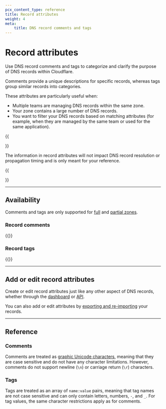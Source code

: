 ```yaml
---
pcx_content_type: reference
title: Record attributes
weight: 4
meta: 
    title: DNS record comments and tags
---
```


# Record attributes

Use DNS record comments and tags to categorize and clarify the purpose of DNS records within Cloudflare.

Comments provide a unique descriptions for specific records, whereas tags group similar records into categories.

These attributes are particularly useful when:

- Multiple teams are managing DNS records within the same zone.
- Your zone contains a large number of DNS records.
- You want to filter your DNS records based on matching attributes (for example, when they are managed by the same team or used for the same application).

{{<Aside type="note">}}

The information in record attributes will not impact DNS record resolution or propagation timing and is only meant for your reference.

{{</Aside>}}

---

## Availability

Comments and tags are only supported for [full](/dns/zone-setups/full-setup/) and [partial zones](/dns/zone-setups/partial-setup/).

### Record comments

{{<feature-table id="dns.record_comments">}}

### Record tags

{{<feature-table id="dns.record_tags">}}

---

## Add or edit record attributes

Create or edit record attributes just like any other aspect of DNS records, whether through the [dashboard](/dns/manage-dns-records/how-to/create-dns-records/) or [API](https://developers.cloudflare.com/api/operations/dns-records-for-a-zone-create-dns-record).

You can also add or edit attributes by [exporting and re-importing](/dns/manage-dns-records/how-to/import-and-export/#dns-record-attributes) your records.

---

## Reference

### Comments

Comments are treated as [graphic Unicode characters](https://en.wikipedia.org/wiki/Graphic_character), meaning that they are case sensitive and do not have any character limitations. However, comments do not support newline (`\n`) or carriage return (`\r`) characters.

### Tags

Tags are treated as an array of `name:value` pairs, meaning that tag names are not case sensitive and can only contain letters, numbers, `-`, and `_`. For tag values, the same character restrictions apply as for comments.
